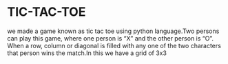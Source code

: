 # TIC-TAC-TOE
we made a game known as tic tac toe using python language.Two persons can play this game, where one person is “X” and the other person is “O”.
When a row, column or diagonal is filled with any one of the two characters that person wins the match.In this we have a grid of 3x3
